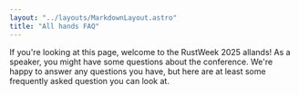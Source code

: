 ```yaml
---
layout: "../layouts/MarkdownLayout.astro"
title: "All hands FAQ"
---
```


If you're looking at this page, welcome to the RustWeek 2025 allands! 
As a speaker, you might have some questions about the conference. 
We're happy to answer any questions you have,
but here are at least some frequently asked question you can look at.




